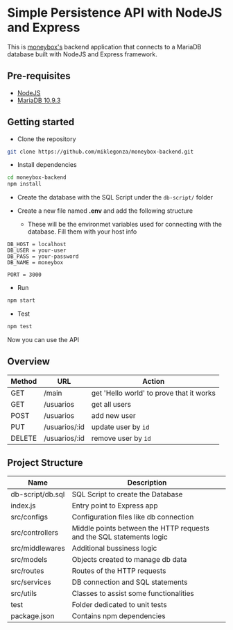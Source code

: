 # Simple Persistence API with NodeJS and Express

This is [moneybox's](https://github.com/samirZapata/moneybox) backend application that connects to a MariaDB database built with NodeJS and Express framework.

## Pre-requisites

-   [NodeJS](https://nodejs.org/en/)
-   [MariaDB 10.9.3](https://mariadb.org/download/)

## Getting started

-   Clone the repository

```bash
git clone https://github.com/miklegonza/moneybox-backend.git
```

-   Install dependencies

```bash
cd moneybox-backend
npm install
```

-   Create the database with the SQL Script under the `db-script/` folder

-   Create a new file named **.env** and add the following structure

    -   These will be the environmet variables used for connecting with the database. Fill them with your host info

```
DB_HOST = localhost
DB_USER = your-user
DB_PASS = your-password
DB_NAME = moneybox

PORT = 3000
```

-   Run

```bash
npm start
```

-   Test

```bash
npm test
```

Now you can use the API

## Overview

| Method | URL           | Action                                   |
| ------ | ------------- | ---------------------------------------- |
| GET    | /main         | get 'Hello world' to prove that it works |
| GET    | /usuarios     | get all users                            |
| POST   | /usuarios     | add new user                             |
| PUT    | /usuarios/:id | update user by `id`                      |
| DELETE | /usuarios/:id | remove user by `id`                      |

## Project Structure

| Name             | Description                                                          |
| ---------------- | -------------------------------------------------------------------- |
| db-script/db.sql | SQL Script to create the Database                                    |
| index.js         | Entry point to Express app                                           |
| src/configs      | Configuration files like db connection                               |
| src/controllers  | Middle points between the HTTP requests and the SQL statements logic |
| src/middlewares  | Additional bussiness logic                                           |
| src/models       | Objects created to manage db data                                    |
| src/routes       | Routes of the HTTP requests                                          |
| src/services     | DB connection and SQL statements                                     |
| src/utils        | Classes to assist some functionalities                               |
| test             | Folder dedicated to unit tests                                       |
| package.json     | Contains npm dependencies                                            |
